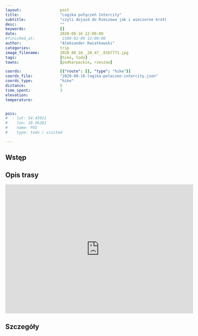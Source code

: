 ```yaml
---
layout:                 post
title:                  "Logika połączeń Intercity"
subtitle:               "czyli dojazd do Rzeszowa jak i wieczorne krótkie zwiedzanie"
desc:                   ""
keywords:               []
date:                   2020-08-16 22:00:00
#finished_at:            2100-02-09 12:00:00
author:                 "Aleksander Kwiatkowski"
categories:             trip
image_filename:         2020_08_16__20_47__8167771.jpg
tags:                   [hike, todo]
towns:                  [podkarpackie, rzeszow]

coords:                 [{"route": [], "type": "hike"}]
coords_file:            "2020-08-16-logika-polaczen-intercity.json"
coords_type:            "hike"
distance:               5
time_spent:             3
elevation:              
temperature:            


pois:
#  - lat: 54.45911
#    lon: 18.56281
#    name: POI
#    type: todo / visited

---
```



## Wstęp

## Opis trasy

<iframe height='405' width='590' frameborder='0' allowtransparency='true' scrolling='no' src='https://www.strava.com/activities/3966845425/embed/0a18dde1604c7a505b3a33bff8733e59ea5d2883'></iframe>

## Szczegóły
